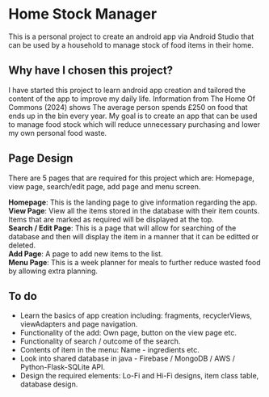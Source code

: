 # Home Stock Manager
This is a personal project to create an android app via Android Studio that can be used by a household to manage stock of food items in their home.

## Why have I chosen this project?
I have started this project to learn android app creation and tailored the content of the app to improve my daily life. Information from The Home Of Commons (2024) shows The average person spends £250 on food that ends up in the bin every year. My goal is to create an app that can be used to manage food stock which will reduce unnecessary purchasing and lower my own personal food waste.

## Page Design

There are 5 pages that are required for this project which are: Homepage, view page, search/edit page, add page and menu screen.

<b>Homepage</b>: This is the landing page to give information regarding the app.  
<b>View Page</b>: View all the items stored in the database with their item counts. Items that are marked as required will be displayed at the top.  
<b>Search / Edit Page</b>: This is a page that will allow for searching of the database and then will display the item in a manner that it can be editted or deleted.  
<b>Add Page</b>: A page to add new items to the list.  
<b>Menu Page</b>: This is a week planner for meals to further reduce wasted food by allowing extra planning.  

## To do

- Learn the basics of app creation including: fragments, recyclerViews, viewAdapters and page navigation.
- Functionality of the add: Own page, button on the view page etc.
- Functionality of search / outcome of the search.
- Contents of item in the menu: Name - ingredients etc.
- Look into shared database in java - Firebase / MongoDB / AWS / Python-Flask-SQLite API.
- Design the required elements: Lo-Fi and Hi-Fi designs, item class table, database design.
